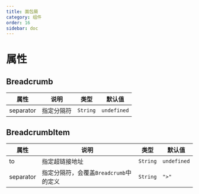 ```yaml
---
title: 面包屑
category: 组件
order: 16 
sidebar: doc
---
```


# 属性

## Breadcrumb

| 属性 | 说明 | 类型 | 默认值 |
| --- | --- | --- | --- |
| separator | 指定分隔符 | `String` | `undefined` |

## BreadcrumbItem

| 属性 | 说明 | 类型 | 默认值 |
| --- | --- | --- | --- |
| to | 指定超链接地址 | `String` | `undefined` |
| separator | 指定分隔符，会覆盖`Breadcrumb`中的定义 | `String` | `">"` |
